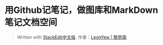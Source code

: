 # 用Github记笔记，做图库和MarkDown笔记文档空间
> Written with [StackEdit中文版](https://stackedit.cn/).
> 作者：[LeonYew | 黎恩瑜](www.leonyew.fun)
<!--stackedit_data:
eyJoaXN0b3J5IjpbMTAyMTU3MjU0MF19
-->